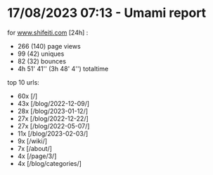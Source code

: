 # 17/08/2023 07:13 - Umami report
for www.shifeiti.com [24h] :

 - 266 (140) page views
 - 99 (42) uniques
 - 82 (32) bounces
 - 4h 51' 41'' (3h 48' 4'') totaltime


top 10 urls:
 - 60x [/]
 - 43x [/blog/2022-12-09/]
 - 28x [/blog/2023-01-12/]
 - 27x [/blog/2022-12-22/]
 - 27x [/blog/2022-05-07/]
 - 11x [/blog/2023-02-03/]
 - 9x [/wiki/]
 - 7x [/about/]
 - 4x [/page/3/]
 - 4x [/blog/categories/]


